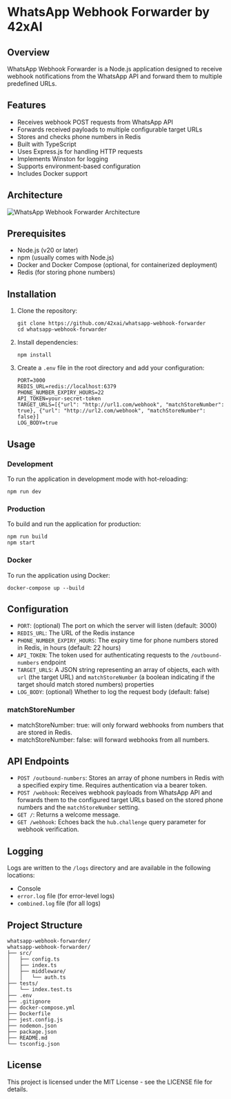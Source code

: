 # WhatsApp Webhook Forwarder by 42xAI

## Overview

WhatsApp Webhook Forwarder is a Node.js application designed to receive webhook notifications from the WhatsApp API and forward them to multiple predefined URLs.

## Features

- Receives webhook POST requests from WhatsApp API
- Forwards received payloads to multiple configurable target URLs
- Stores and checks phone numbers in Redis
- Built with TypeScript
- Uses Express.js for handling HTTP requests
- Implements Winston for logging
- Supports environment-based configuration
- Includes Docker support

## Architecture

![WhatsApp Webhook Forwarder Architecture](https://42x-assets.s3.amazonaws.com/coworkers/diagram-export-26-8-2024-10_39_23-a.m..png)

## Prerequisites

- Node.js (v20 or later)
- npm (usually comes with Node.js)
- Docker and Docker Compose (optional, for containerized deployment)
- Redis (for storing phone numbers)

## Installation

1. Clone the repository:
   ```
   git clone https://github.com/42xai/whatsapp-webhook-forwarder
   cd whatsapp-webhook-forwarder
   ```

2. Install dependencies:
   ```
   npm install
   ```

3. Create a `.env` file in the root directory and add your configuration:
   ```
   PORT=3000
   REDIS_URL=redis://localhost:6379
   PHONE_NUMBER_EXPIRY_HOURS=22
   API_TOKEN=your-secret-token
   TARGET_URLS=[{"url": "http://url1.com/webhook", "matchStoreNumber": true}, {"url": "http://url2.com/webhook", "matchStoreNumber": false}]
   LOG_BODY=true
   ```

## Usage

### Development

To run the application in development mode with hot-reloading:

```
npm run dev
```

### Production

To build and run the application for production:

```
npm run build
npm start
```

### Docker

To run the application using Docker:

```
docker-compose up --build
```

## Configuration

- `PORT`: (optional) The port on which the server will listen (default: 3000)
- `REDIS_URL`: The URL of the Redis instance
- `PHONE_NUMBER_EXPIRY_HOURS`: The expiry time for phone numbers stored in Redis, in hours (default: 22 hours)
- `API_TOKEN`: The token used for authenticating requests to the `/outbound-numbers` endpoint
- `TARGET_URLS`: A JSON string representing an array of objects, each with `url` (the target URL) and `matchStoreNumber` (a boolean indicating if the target should match stored numbers) properties
- `LOG_BODY`: (optional) Whether to log the request body (default: false)


### matchStoreNumber

- matchStoreNumber: true:  will only forward webhooks from numbers that are stored in Redis.
- matchStoreNumber: false: will forward webhooks from all numbers.

## API Endpoints

- `POST /outbound-numbers`: Stores an array of phone numbers in Redis with a specified expiry time. Requires authentication via a bearer token.
- `POST /webhook`: Receives webhook payloads from WhatsApp API and forwards them to the configured target URLs based on the stored phone numbers and the `matchStoreNumber` setting.
- `GET /`: Returns a welcome message.
- `GET /webhook`: Echoes back the `hub.challenge` query parameter for webhook verification.

## Logging

Logs are written to the `/logs` directory and are available in the following locations:
- Console
- `error.log` file (for error-level logs)
- `combined.log` file (for all logs)

## Project Structure

```
whatsapp-webhook-forwarder/
whatsapp-webhook-forwarder/
├── src/
│   ├── config.ts
│   ├── index.ts
│   ├── middleware/
│   │   └── auth.ts
├── tests/
│   └── index.test.ts
├── .env
├── .gitignore
├── docker-compose.yml
├── Dockerfile
├── jest.config.js
├── nodemon.json
├── package.json
├── README.md
└── tsconfig.json
```

## License

This project is licensed under the MIT License - see the LICENSE file for details.